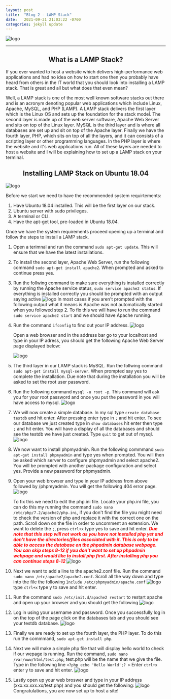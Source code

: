 ```yaml
---
layout: post
title:  "Blog 2 - LAMP Stack"
date:   2021-09-31 21:03:22 -0700
categories: jekyll update
---
```

![logo](https://geekboots.sfo2.cdn.digitaloceanspaces.com/post/lamp-stack-1567223529136.jpg)

---
## <center>What is a LAMP Stack?</center>

If you ever wanted to host a website which delivers high-performance web applications and had no idea on how to start one then you probably have heard from others in the IT world that you should look into installing a LAMP stack. That is great and all but what does that even mean? 

Well, a LAMP stack is one of the most well known software stacks out there and is an acronym denoting popular web applications which include Linux, Apache, MySQL, and PHP (LAMP). A LAMP stack delivers the first layer which is the Linux OS and sets up the foundation for the stack model. The second layer is made up of the web server software, Apache Web Server and sits on top of the Linux layer. MySQL is the third layer and is where all databases are set up and sit on top of the Apache layer. Finally we have the fourth layer, PHP, which sits on top of all the layers, and it can consists of a scripting layer or other programming languages. In the PHP layer is where the website and it's web applications run. All of these layers are needed to host a website and I will be explaining how to set up a LAMP stack on your terminal.

## <center>Installing LAMP Stack on Ubuntu 18.04</center>

![logo](https://phoenixnap.com/kb/wp-content/uploads/2021/04/lamp-stack-ubuntu.png)

Before we start we need to have the recommended system requirtements:

1. Have Ubuntu 18.04 installed. This will be the first layer on our stack. 
2. Ubuntu server with sudo privileges. 
3. A terminal or CLI.
4. Have the apt-get tool, pre-loaded in Ubuntu 18.04.

Once we have the system requirements proceed opening up a terminal and follow the steps to install a LAMP stack.

1. Open a terimnal and run the command `sudo apt-get update`. This will ensure that we have the latest installations. 
2. To install the second layer, Apache Web Server, run the following command `sudo apt-get install apache2`. When prompted and asked to continue press yes.
3. Run the follwing command to make sure everything is installed correctly by running the Apache service status, `sudo service apache2 status`. If everything is installed correctly you should be prompted with an output saying active
   ![logo](https://i.imgur.com/S2lsqeb.png)
In most cases if you aren't prompted with the following output what it means is Apache was not automatically started when you followed step 2. To fix this we will have to run the command `sudo service apache2 start` and we should have Apache running.
4. Run the command `ifconfig` to find out your IP address. 
   ![logo](https://i.imgur.com/dFlwT2t.png)
   
   Open a web browser and in the address bar go to your localhost and type in your IP adress, you should get the following Apache Web Server page displayed below:

   ![logo](https://phoenixnap.com/kb/wp-content/uploads/2021/04/apache2-ubunutu-default-page.png)

5. The third layer in our LAMP stack is MySQL. Run the follwing command `sudo apt-get install mysql-server`. When prompted say yes to complete the installation. Due note that during the installation you will be asked to set the root user password.
6. Run the following command `mysql -u root -p`. This command will ask you for your root password and once you put the password in you will have access to mysql.
   ![logo](https://i.imgur.com/bimFYqN.png)
7. We will now create a simple database. In my sql type `create database testdb` and hit enter. After pressing enter type in `;` and hit enter. To see our database we just created type in `show databases` hit enter then type `;` and hit enter. You will have a display of all the databases and should see the testdb we have just created. Type `quit` to get out of mysql.
![logo](https://i.imgur.com/36o3iuV.png)
8. We now want to install phpmyadmin. Run the following commmand `sudo apt-get install phpmyadmin` and type yes when prompted. You will then be asked which server to configure phpmyadmin and select apache2. You will be prompted with another package configuration and select yes. Provide a new password for phpmyadmin.
9. Open your web browser and type in your IP address from above followed by /phpmyadmin. You will get the following 404 error page. 
![logo](https://i.imgur.com/rWJoCx9.png)                              

    To fix this we need to edit the php.ini file. Locate your php.ini file, you can do this my running the command `sudo nano /etc/php/7.2/apache2/php.ini`, if you don't find the file you might need to check the version of php and replace it with the correct one on the path. Scroll down on the file in order to uncomment an extension. We want to delete the `;`, press `ctrl+x` type yes to save and hit enter. <span style="color:red"> <b>*Due note that this step will not work as you have not installed php yet and don't have the directories/files associated with it. This is only to be able to access the database on the phpadmin database webpage. You can skip steps 8-12 if you don't want to set up phpadmin webpage and would like to install php first. After installing php you can continue steps 8-12* </b></span>
![logo](https://i.imgur.com/VXZBmPh.png)
10. Next we want to add a line to the apache2.conf file. Run the command  `sudo nano /etc/apache2/apache2.conf`. Scroll all the way down and type into the file the following `Include /etc/phpmyadmin/apache.conf`
   ![logo](https://i.imgur.com/fvSSQDV.png)
    type `ctrl+x` type y to save and hit enter.
11. Run the command `sudo /etc/init.d/apache2 restart` to restart apache and open up your browser and you should get the following
    ![logo](https://i.imgur.com/xBzjlRa.png)
12. Log in using your username and password. Once you successfully log in on the top of the page click on the databases tab and you should see your testdb database.
    ![logo](https://i.imgur.com/x96WrHW.png)
13. Finally we are ready to set up the fourth layer, the PHP layer. To do this run the commmand, `sudo apt-get install php`. 
14. Next we will make a simple php file that will display hello world to check if our wepage is running. Run the command, `sudo nano /var/www/html/test.php`, test.php will be the name that we give the file. Type in the following line `<?php echo 'Hello World';? >` Enter `ctrl+x` enter y to save and hit enter.
    ![logo](https://i.imgur.com/hqR0Qo1.png)
15. Lastly open up your web broswer and type in your IP address (xxx.xx.xxx.xx/test.php) and you should get the following:
    ![logo](https://i.imgur.com/7NkHRzp.png)
Congratulations, you are now set up to host a site!
